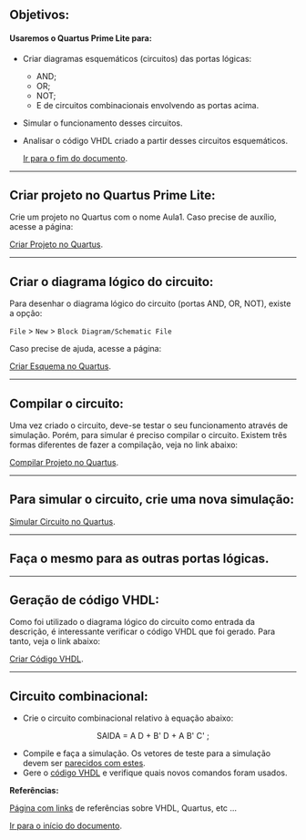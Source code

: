 <a name="inicio"></a>

## Objetivos:

#### Usaremos o Quartus Prime Lite para:

-   Criar diagramas esquemáticos (circuitos) das portas lógicas:

    -   AND;
    -   OR;
    -   NOT;
    -   E de circuitos combinacionais envolvendo as portas acima.

-   Simular o funcionamento desses circuitos.
-   Analisar o código VHDL criado a partir desses circuitos esquemáticos.

    [Ir para o fim do documento](#fimDocumento).

***
## Criar projeto no Quartus Prime Lite:

Crie um projeto no Quartus com o nome Aula1. Caso precise de auxílio, acesse a página:

[Criar Projeto no Quartus](./quartus/_criarProjetoQuartus.html).

***

## Criar o diagrama lógico do circuito:

Para desenhar o diagrama lógico do circuito (portas AND, OR, NOT), existe a opção:

`File` > `New` > `Block Diagram/Schematic File`

Caso precise de ajuda, acesse a página:

[Criar Esquema no Quartus][esquemaQuartus].

***

## Compilar o circuito:

Uma vez criado o circuito, deve-se testar o seu funcionamento através de simulação.
Porém, para simular é preciso compilar o circuito. Existem três formas diferentes de fazer a compilação, veja no link abaixo:

[Compilar Projeto no Quartus][compilarQuartus].

***

## Para simular o circuito, crie uma nova simulação:

[Simular Circuito no Quartus](./quartus/_simulacao.html).

***

## Faça o mesmo para as outras portas lógicas.

***

## Geração de código VHDL:

Como foi utilizado o diagrama lógico do circuito como entrada da descrição, é interessante verificar o código VHDL que foi gerado. Para tanto, veja o link abaixo:

[Criar Código VHDL](./quartus/_geraCodigoVHDL.html).

***

<!--
## Discussão sobre a sintaxe/semântica.

Veja o quiz em [socrative](https://www.socrative.com/) com "Room name": DCINSPER.

***
-->

## Circuito combinacional:

-   Crie o circuito combinacional relativo à equação abaixo:

<center>SAIDA = A D + B' D + A B' C' ;</center>

-   Compile e faça a simulação. Os vetores de teste para a simulação devem ser [parecidos com estes][simulacaoComEquacao].
-   Gere o [código VHDL][circuitoEquacaoEsquema-VHDL] e verifique quais novos comandos foram usados.

**Referências:**

[Página com links][linksUteis] de referências sobre VHDL, Quartus, etc ...

<a name="fimDocumento"></a> [Ir para o início do documento](#inicio).


<!-- [//]: # (inicio dos links) -->
[esquemaQuartus]: ./quartus/_criaDiagramaLogico.html
[compilarQuartus]: ./quartus/_compilarProjetoQuartus.html
[circuitoEquacaoEsquema-VHDL]:./vhdl/_combinacionalEquacaoVHDL.html
[simulacaoComEquacao]: ./quartus/_simulacaoCombinacionalEquacao.html
[linksUteis]: ./linksUteis.html

<!--- FIM --->
